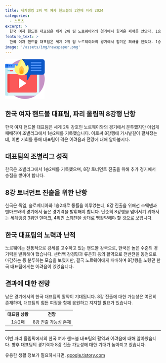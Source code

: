 ```yaml
---
title: 세계랭킹 2위 벽 여자 핸드볼의 2연패 파리 2024
categories:
  - 스포츠
excerpt: >
  한국 여자 핸드볼 대표팀은 세계 2위 팀 노르웨이와의 경기에서 힘겨운 패배를 안았다. 1승 2패의 조별리그 성적으로 8강 진출이 어려워졌으며, 독일과 슬로베니아도 동률 상황이다. 8강 진출을 위해선 승점을 더 쌓아야 하고, 세계랭킹 상위팀과의 경기에서 어려움이 예상된다. 노르웨이는 강팀으로, 한국은 노력했지만 결국 노르웨이에게 밀렸다. 특히 후반에는 노르웨이의 공세에 대항하지 못하며 패배했다.
feature_text: >
  한국 여자 핸드볼 대표팀은 세계 2위 팀 노르웨이와의 경기에서 힘겨운 패배를 안았다. 1승 2패의 조별리그 성적으로 8강 진출이 어려워졌으며, 독일과 슬로베니아도 동률 상황이다. 8강 진출을 위해선 승점을 더 쌓아야 하고, 세계랭킹 상위팀과의 경기에서 어려움이 예상된다. 노르웨이는 강팀으로, 한국은 노력했지만 결국 노르웨이에게 밀렸다. 특히 후반에는 노르웨이의 공세에 대항하지 못하며 패배했다.
image: '/assets/img/newspaper.png'
---
```


<p><img src="/assets/img/news.png" alt="rentncar 속보" /></p>

<h2>한국 여자 핸드볼 대표팀, 파리 올림픽 8강행 난항</h2>

<p>한국 여자 핸드볼 대표팀은 세계 2위 강호인 노르웨이와의 경기에서 분투했지만 아쉽게 패배하며 조별리그에서 1승2패를 기록했습니다. 이로써 8강행에 가시밭길이 펼쳐졌는데, 이번 기회를 통해 대표팀이 겪은 어려움과 전망에 대해 알아봅시다.</p>

<h2>대표팀의 조별리그 성적</h2>

<p data-ke-size="size16">한국은 조별리그에서 1승2패를 기록했으며, 8강 토너먼트 진출을 위해 추가 경기에서 승점을 쌓아야 합니다.</p>

<h2>8강 토너먼트 진출을 위한 난항</h2>

<p data-ke-size="size16">한국은 독일, 슬로베니아와 1승2패로 동률을 이루었는데, 8강 진출을 위해선 스웨덴과 덴마크와의 경기에서 높은 경기력을 발휘해야 합니다. 단순히 8강행을 넘어서기 위해서는 세계랭킹 3위인 덴마크, 4위인 스웨덴을 상대로 맹활약해야 할 것으로 보입니다.</p>

<h2>한국 대표팀의 노력과 난적</h2>

<p data-ke-size="size16">노르웨이는 전통적으로 강세를 고수하고 있는 핸드볼 강국으로, 한국은 높은 수준의 경기력을 발휘해야 했습니다. 센터백 강경민과 류은희 등의 활약으로 전반전을 동점으로 마감하는 등 분투하는 모습을 보였지만, 결국 노르웨이에게 패배하며 8강행을 노렸던 한국 대표팀에게는 어려움이 있었습니다.</p>

<h2>결과에 대한 전망</h2>

<p data-ke-size="size16">남은 경기에서의 한국 대표팀의 활약이 기대됩니다. 8강 진출에 대한 가능성은 여전히 존재하며, 대표팀의 힘든 여정을 함께 응원하고 지지할 필요가 있습니다.</p>

<table>
  <tr>
    <td style="text-align: center; height: 17px;"><b>대표팀 상황</b></td>
    <td style="text-align: center; height: 17px;"><b>전망</b></td>
  </tr>
  <tr>
    <td style="text-align: center; height: 17px;">1승2패</td>
    <td style="text-align: center; height: 17px;">8강 진출 가능성 존재</td>
  </tr>
</table>

<hr>

<p>이번 파리 올림픽에서의 한국 여자 핸드볼 대표팀의 활약과 어려움에 대해 알아봤습니다. 향후 대표팀의 경기력과 8강 진출 가능성에 대한 기대가 높아지고 있습니다.</p>
유용한 생활 정보가 필요하시다면, <a href="https://qoogle.tistory.com" rel="dofollow">qoogle.tistory.com</a>


